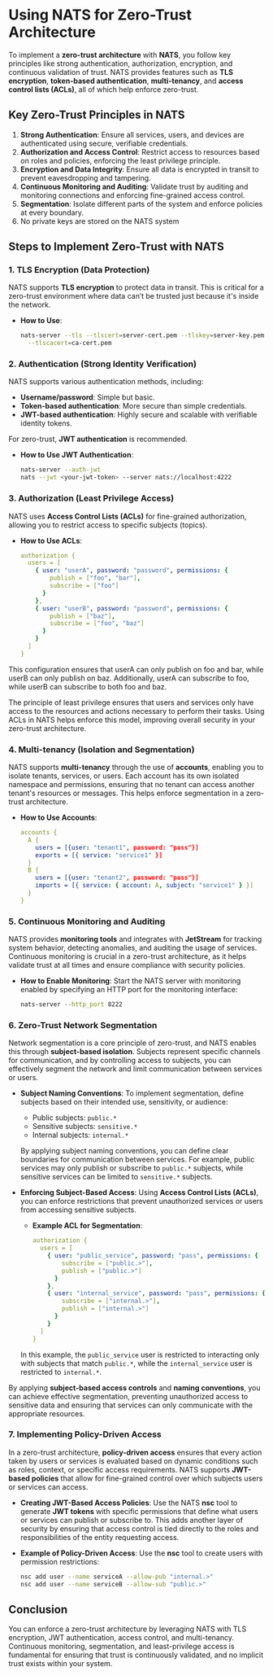 # Using NATS for Zero-Trust Architecture

To implement a **zero-trust architecture** with **NATS**, you follow key 
principles like strong authentication, authorization, encryption, and continuous 
validation of trust. NATS provides features such as **TLS encryption**, 
**token-based authentication**, **multi-tenancy**, and **access control lists 
(ACLs)**, all of which help enforce zero-trust.

## Key Zero-Trust Principles in NATS

1. **Strong Authentication**: Ensure all services, users, and devices are 
   authenticated using secure, verifiable credentials.
2. **Authorization and Access Control**: Restrict access to resources based on 
   roles and policies, enforcing the least privilege principle.
3. **Encryption and Data Integrity**: Ensure all data is encrypted in transit to 
   prevent eavesdropping and tampering.
4. **Continuous Monitoring and Auditing**: Validate trust by auditing and 
   monitoring connections and enforcing fine-grained access control.
5. **Segmentation**: Isolate different parts of the system and enforce policies 
   at every boundary.
6. No private keys are stored on the NATS system

## Steps to Implement Zero-Trust with NATS

### 1. TLS Encryption (Data Protection)

NATS supports **TLS encryption** to protect data in transit. This is critical 
for a zero-trust environment where data can’t be trusted just because it's 
inside the network.

- **How to Use**:
  ```bash
  nats-server --tls --tlscert=server-cert.pem --tlskey=server-key.pem \
    --tlscacert=ca-cert.pem
### 2. Authentication (Strong Identity Verification)

NATS supports various authentication methods, including:

- **Username/password**: Simple but basic.
- **Token-based authentication**: More secure than simple credentials.
- **JWT-based authentication**: Highly secure and scalable with verifiable 
  identity tokens.

For zero-trust, **JWT authentication** is recommended.

- **How to Use JWT Authentication**:
  ```bash
  nats-server --auth-jwt
  nats --jwt <your-jwt-token> --server nats://localhost:4222
### 3. Authorization (Least Privilege Access)

NATS uses **Access Control Lists (ACLs)** for fine-grained authorization, 
allowing you to restrict access to specific subjects (topics).

- **How to Use ACLs**:
  ```yaml
  authorization {
    users = [
      { user: "userA", password: "password", permissions: {
          publish = ["foo", "bar"],
          subscribe = ["foo"]
        }
      },
      { user: "userB", password: "password", permissions: {
          publish = ["baz"],
          subscribe = ["foo", "baz"]
        }
      }
    ]
  }
This configuration ensures that userA can only publish on foo and bar, while userB can only publish on baz. 
Additionally, userA can subscribe to foo, while userB can subscribe to both foo and baz.

The principle of least privilege ensures that users and services only have access to the 
resources and actions necessary to perform their tasks. Using ACLs in NATS helps enforce 
this model, improving overall security in your zero-trust architecture.

### 4. Multi-tenancy (Isolation and Segmentation)

NATS supports **multi-tenancy** through the use of **accounts**, enabling you to 
isolate tenants, services, or users. Each account has its own isolated namespace 
and permissions, ensuring that no tenant can access another tenant's resources or 
messages. This helps enforce segmentation in a zero-trust architecture.

- **How to Use Accounts**:
  ```yaml
  accounts {
    A {
      users = [{user: "tenant1", password: "pass"}]
      exports = [{ service: "service1" }]
    }
    B {
      users = [{user: "tenant2", password: "pass"}]
      imports = [{ service: { account: A, subject: "service1" } }]
    }
  }
### 5. Continuous Monitoring and Auditing

NATS provides **monitoring tools** and integrates with **JetStream** for tracking 
system behavior, detecting anomalies, and auditing the usage of services. 
Continuous monitoring is crucial in a zero-trust architecture, as it helps 
validate trust at all times and ensure compliance with security policies.

- **How to Enable Monitoring**:
  Start the NATS server with monitoring enabled by specifying an HTTP port for 
  the monitoring interface:
  ```bash
  nats-server --http_port 8222

  
### 6. Zero-Trust Network Segmentation
Network segmentation is a core principle of zero-trust, and NATS enables this 
through **subject-based isolation**. Subjects represent specific channels for 
communication, and by controlling access to subjects, you can effectively 
segment the network and limit communication between services or users.

- **Subject Naming Conventions**:
  To implement segmentation, define subjects based on their intended use, 
  sensitivity, or audience:
  - Public subjects: `public.*`
  - Sensitive subjects: `sensitive.*`
  - Internal subjects: `internal.*`

  By applying subject naming conventions, you can define clear boundaries for 
  communication between services. For example, public services may only publish 
  or subscribe to `public.*` subjects, while sensitive services can be limited 
  to `sensitive.*` subjects.

- **Enforcing Subject-Based Access**:
  Using **Access Control Lists (ACLs)**, you can enforce restrictions that 
  prevent unauthorized services or users from accessing sensitive subjects.

  - **Example ACL for Segmentation**:
    ```yaml
    authorization {
      users = [
        { user: "public_service", password: "pass", permissions: {
            subscribe = ["public.>"],
            publish = ["public.>"]
          }
        },
        { user: "internal_service", password: "pass", permissions: {
            subscribe = ["internal.>"],
            publish = ["internal.>"]
          }
        }
      ]
    }
    ```

  In this example, the `public_service` user is restricted to interacting only 
  with subjects that match `public.*`, while the `internal_service` user is 
  restricted to `internal.*`.

By applying **subject-based access controls** and **naming conventions**, you can 
achieve effective segmentation, preventing unauthorized access to sensitive data 
and ensuring that services can only communicate with the appropriate resources.
### 7. Implementing Policy-Driven Access

In a zero-trust architecture, **policy-driven access** ensures that every action 
taken by users or services is evaluated based on dynamic conditions such as 
roles, context, or specific access requirements. NATS supports **JWT-based 
policies** that allow for fine-grained control over which subjects users or 
services can access.

- **Creating JWT-Based Access Policies**:
  Use the NATS **nsc** tool to generate **JWT tokens** with specific permissions 
  that define what users or services can publish or subscribe to. This adds 
  another layer of security by ensuring that access control is tied directly to 
  the roles and responsibilities of the entity requesting access.

- **Example of Policy-Driven Access**:
  Use the **nsc** tool to create users with permission restrictions:
  ```bash
  nsc add user --name serviceA --allow-pub "internal.>"
  nsc add user --name serviceB --allow-sub "public.>"
## Conclusion
You can enforce a zero-trust architecture by leveraging NATS with TLS encryption, JWT authentication, access control, 
and multi-tenancy. Continuous monitoring, segmentation, and least-privilege 
access is fundamental for ensuring that trust is continuously 
validated, and no implicit trust exists within your system.
  
